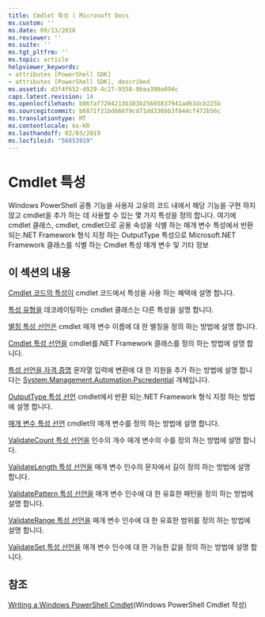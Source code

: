 ```yaml
---
title: Cmdlet 특성 | Microsoft Docs
ms.custom: ''
ms.date: 09/13/2016
ms.reviewer: ''
ms.suite: ''
ms.tgt_pltfrm: ''
ms.topic: article
helpviewer_keywords:
- attributes [PowerShell SDK]
- attributes [PowerShell SDK], described
ms.assetid: d3f4f652-d929-4c27-9358-9baa390a094c
caps.latest.revision: 14
ms.openlocfilehash: b06faf7204213b383b25685837941ad63dcb225b
ms.sourcegitcommit: b6871f21bd666f9cd71dd336bb3f844cf472b56c
ms.translationtype: MT
ms.contentlocale: ko-KR
ms.lasthandoff: 02/03/2019
ms.locfileid: "56853919"
---
```

# <a name="cmdlet-attributes"></a>Cmdlet 특성

Windows PowerShell 공통 기능을 사용자 고유의 코드 내에서 해당 기능을 구현 하지 않고 cmdlet을 추가 하는 데 사용할 수 있는 몇 가지 특성을 정의 합니다. 여기에 cmdlet 클래스, cmdlet, cmdlet으로 공용 속성을 식별 하는 매개 변수 특성에서 반환 되는.NET Framework 형식 지정 하는 OutputType 특성으로 Microsoft.NET Framework 클래스를 식별 하는 Cmdlet 특성 매개 변수 및 기타 정보

## <a name="in-this-section"></a>이 섹션의 내용

[Cmdlet 코드의 특성이](./attributes-in-cmdlet-code.md) cmdlet 코드에서 특성을 사용 하는 혜택에 설명 합니다.

[특성 유형을](./attribute-types.md) 데코레이팅하는 cmdlet 클래스는 다른 특성을 설명 합니다.

[별칭 특성 선언은](./alias-attribute-declaration.md) cmdlet 매개 변수 이름에 대 한 별칭을 정의 하는 방법에 설명 합니다.

[Cmdlet 특성 선언을](./cmdlet-attribute-declaration.md) cmdlet를.NET Framework 클래스를 정의 하는 방법에 설명 합니다.

[특성 선언을 자격 증명](./credential-attribute-declaration.md) 문자열 입력에 변환에 대 한 지원을 추가 하는 방법에 설명 합니다는 [System.Management.Automation.Pscredential](/dotnet/api/System.Management.Automation.PSCredential) 개체입니다.

[OutputType 특성 선언](./outputtype-attribute-declaration.md) cmdlet에서 반환 되는.NET Framework 형식 지정 하는 방법에 설명 합니다.

[매개 변수 특성 선언](./parameter-attribute-declaration.md) cmdlet의 매개 변수를 정의 하는 방법에 설명 합니다.

[ValidateCount 특성 선언을](./validatecount-attribute-declaration.md) 인수의 개수 매개 변수의 수를 정의 하는 방법에 설명 합니다.

[ValidateLength 특성 선언을](./validatelength-attribute-declaration.md) 매개 변수 인수의 문자에서 길이 정의 하는 방법에 설명 합니다.

[ValidatePattern 특성 선언을](./validatepattern-attribute-declaration.md) 매개 변수 인수에 대 한 유효한 패턴을 정의 하는 방법에 설명 합니다.

[ValidateRange 특성 선언을](./validaterange-attribute-declaration.md) 매개 변수 인수에 대 한 유효한 범위를 정의 하는 방법에 설명 합니다.

[ValidateSet 특성 선언을](./validateset-attribute-declaration.md) 매개 변수 인수에 대 한 가능한 값을 정의 하는 방법에 설명 합니다.

## <a name="reference"></a>참조

[Writing a Windows PowerShell Cmdlet](./writing-a-windows-powershell-cmdlet.md)(Windows PowerShell Cmdlet 작성)
